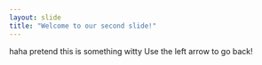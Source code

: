 ```yaml
---
layout: slide
title: "Welcome to our second slide!"
---
```

haha pretend this is something witty
Use the left arrow to go back!
